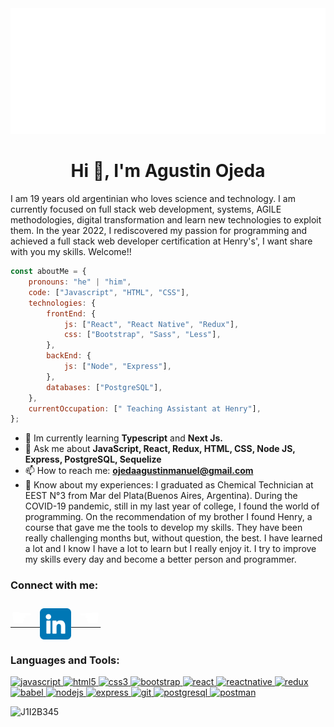 <img src="https://github.com/BryanCPineda/BryanCPineda/blob/main/svg.svg" alt="hello world"/>

<h1 align="center">Hi 👋, I'm Agustin Ojeda</h1>

I am 19 years old argentinian who loves science and technology. I am currently focused on full stack web development, systems, AGILE methodologies, digital transformation and learn new technologies to exploit them. In the year 2022, I rediscovered my passion for programming and achieved a full stack web developer certification at Henry's', I want share with you my skills. Welcome!!

```javascript
const aboutMe = {
	pronouns: "he" | "him",
	code: ["Javascript", "HTML", "CSS"],
	technologies: {
		frontEnd: {
			js: ["React", "React Native", "Redux"],
			css: ["Bootstrap", "Sass", "Less"],
		},
		backEnd: {
			js: ["Node", "Express"],
		},
		databases: ["PostgreSQL"],
	},
	currentOccupation: [" Teaching Assistant at Henry"],
};
```

- 🌱 Im currently learning **Typescript** and **Next Js.**
- 💬 Ask me about **JavaScript, React, Redux, HTML, CSS, Node JS, Express, PostgreSQL, Sequelize**
- 📫 How to reach me: **ojedaagustinmanuel@gmail.com**
- 📄 Know about my experiences: I graduated as Chemical Technician at EEST N°3 from Mar del Plata(Buenos Aires, Argentina).
During the COVID-19 pandemic, still in my last year of college, I found the world of programming. On the recommendation of my brother I found Henry, a course that gave me the tools to develop my skills. They have been really challenging months but, without question, the best. I have learned a lot and I know I have a lot to learn but I really enjoy it. I try to improve my skills every day and become a better person and programmer.

<h3 align="left">Connect with me:</h3>
<p align="left">
<a href="https://www.linkedin.com/in/agustin-manuel-ojeda-916547239/" target="_blank" style="text-align: center; width: 100%;"><span style="font-size: 40px; color: #fff;">☛  </span><img align="center" src="./linkedin.png" alt="Linkedin of Agustin Ojeda" height="50" width="50" /><span style="font-size: 40px; color: #fff;">  ☚</span></a>

<h3 align="left">Languages and Tools:</h3>
<p align="left">  <a href="https://developer.mozilla.org/en-US/docs/Web/JavaScript" target="_blank"> <img src="https://upload.wikimedia.org/wikipedia/commons/thumb/9/99/Unofficial_JavaScript_logo_2.svg/1024px-Unofficial_JavaScript_logo_2.svg.png" alt="javascript" width="40" height="40"/> </a> 
<a href="https://www.w3.org/html/" target="_blank"> <img src="https://upload.wikimedia.org/wikipedia/commons/thumb/3/38/HTML5_Badge.svg/600px-HTML5_Badge.svg.png" alt="html5" width="40" height="40"/> </a>
<a href="https://www.w3schools.com/css/" target="_blank"> <img src="https://cdn4.iconfinder.com/data/icons/social-media-logos-6/512/121-css3-512.png" alt="css3" width="40" height="40"/> </a> 
<a href="https://getbootstrap.com" target="_blank"> <img src="https://upload.wikimedia.org/wikipedia/commons/thumb/b/b2/Bootstrap_logo.svg/1024px-Bootstrap_logo.svg.png" alt="bootstrap" width="40" height="40"/> </a> 
<a href="https://reactjs.org/" target="_blank"> <img src="https://seeklogo.com/images/R/react-logo-7B3CE81517-seeklogo.com.png" alt="react" width="40" height="40"/> </a> 
<a href="https://reactnative.dev/" target="_blank"> <img src="https://reactnative.dev/img/header_logo.svg" alt="reactnative" width="40" height="40"/> </a> 
<a href="https://redux.js.org" target="_blank"> <img src="https://seeklogo.com/images/R/redux-logo-9CA6836C12-seeklogo.com.png" alt="redux" width="40" height="40"/> </a>
<a href="https://babeljs.io/" target="_blank"> <img src="https://www.vectorlogo.zone/logos/babeljs/babeljs-icon.svg" alt="babel" width="40" height="40"/> </a>
<a href="https://nodejs.org" target="_blank"> <img src="https://cdn.pixabay.com/photo/2015/04/23/17/41/node-js-736399_960_720.png" alt="nodejs" height="40"/> </a>
<a href="https://expressjs.com" target="_blank"> <img src="https://i.cloudup.com/zfY6lL7eFa-3000x3000.png" alt="express" height="40"/> </a> 
<a href="https://git-scm.com/" target="_blank"> <img src="https://www.vectorlogo.zone/logos/git-scm/git-scm-icon.svg" alt="git" width="40" height="40"/> </a> 
<a href="https://www.postgresql.org" target="_blank"> <img src="https://upload.wikimedia.org/wikipedia/commons/thumb/2/29/Postgresql_elephant.svg/1200px-Postgresql_elephant.svg.png" alt="postgresql" width="40" height="40"/> </a> 
<a href="https://postman.com" target="_blank"> <img src="https://www.vectorlogo.zone/logos/getpostman/getpostman-icon.svg" alt="postman" width="40" height="40"/> </a>

<p><img align="left" src="https://github-readme-stats.vercel.app/api/top-langs?username=xA6V5x&show_icons=true&theme=dark&locale=en&layout=compact" alt="J1I2B345" /></p>
</br>
